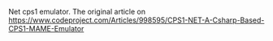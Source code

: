 Net cps1 emulator. The original article on https://www.codeproject.com/Articles/998595/CPS1-NET-A-Csharp-Based-CPS1-MAME-Emulator
